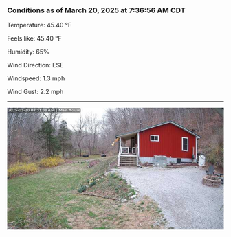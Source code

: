 ### Conditions as of March 20, 2025 at 7:36:56 AM CDT 

Temperature: 45.40 &deg;F

Feels like: 45.40 &deg;F

Humidity: 65%

Wind Direction: ESE

Windspeed: 1.3 mph

Wind Gust: 2.2 mph

---

<img src="./images/latest.jpeg"/>

